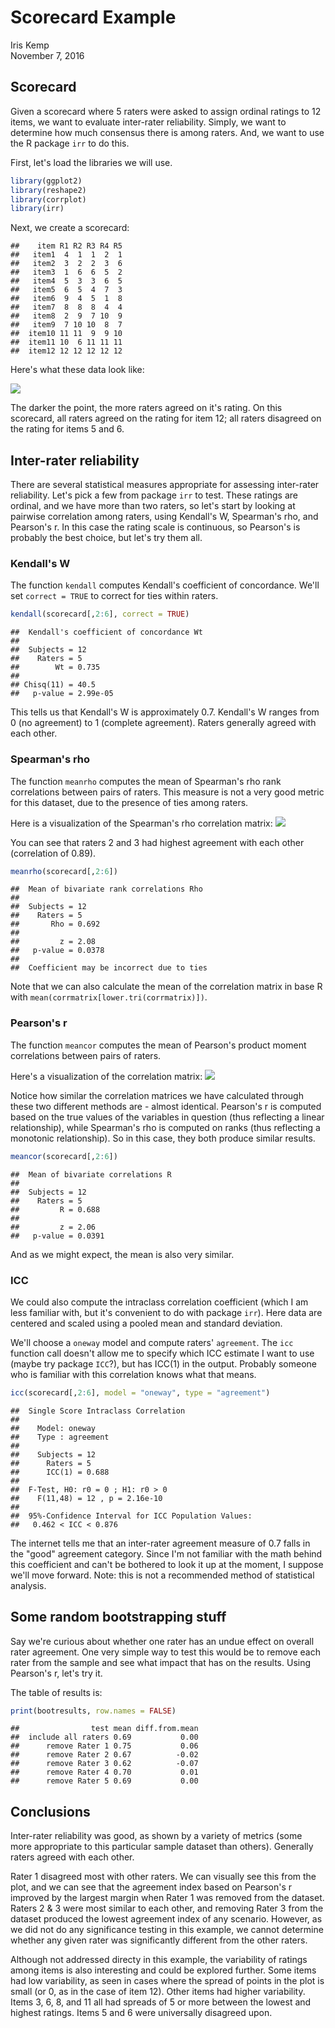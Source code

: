# Scorecard Example
Iris Kemp  
November 7, 2016  



## Scorecard

Given a scorecard where 5 raters were asked to assign ordinal ratings to 12 items, we want to evaluate inter-rater reliability. Simply, we want to determine how much consensus there is among raters. And, we want to use the R package `irr` to do this.

First, let's load the libraries we will use. 

```r
library(ggplot2)
library(reshape2)
library(corrplot)
library(irr)
```

Next, we create a scorecard:


```
##    item R1 R2 R3 R4 R5
##   item1  4  1  1  2  1
##   item2  3  2  2  3  6
##   item3  1  6  6  5  2
##   item4  5  3  3  6  5
##   item5  6  5  4  7  3
##   item6  9  4  5  1  8
##   item7  8  8  8  4  4
##   item8  2  9  7 10  9
##   item9  7 10 10  8  7
##  item10 11 11  9  9 10
##  item11 10  6 11 11 11
##  item12 12 12 12 12 12
```

Here's what these data look like:

![](ScorecardExample_files/figure-html/scorecardplot-1.png)<!-- -->

The darker the point, the more raters agreed on it's rating. On this scorecard, all raters agreed on the rating for item 12; all raters disagreed on the rating for items 5 and 6.

## Inter-rater reliability

There are several statistical measures appropriate for assessing inter-rater reliability. Let's pick a few from package `irr` to test. These ratings are ordinal, and we have more than two raters, so let's start by looking at pairwise correlation among raters, using Kendall's W, Spearman's rho, and Pearson's r. In this case the rating scale is continuous, so Pearson's is probably the best choice, but let's try them all.

### Kendall's W

The function `kendall` computes Kendall's coefficient of concordance. We'll set `correct = TRUE` to correct for ties within raters.


```r
kendall(scorecard[,2:6], correct = TRUE)
```

```
##  Kendall's coefficient of concordance Wt
## 
##  Subjects = 12 
##    Raters = 5 
##        Wt = 0.735 
## 
## Chisq(11) = 40.5 
##   p-value = 2.99e-05
```

This tells us that Kendall's W is approximately 0.7. Kendall's W ranges from 0 (no agreement) to 1 (complete agreement). Raters generally agreed with each other. 

### Spearman's rho

The function `meanrho` computes the mean of Spearman's rho rank correlations between pairs of raters. This measure is not a very good metric for this dataset, due to the presence of ties among raters.

Here is a visualization of the Spearman's rho correlation matrix:
![](ScorecardExample_files/figure-html/spearman-1.png)<!-- -->

You can see that raters 2 and 3 had highest agreement with each other (correlation of 0.89). 


```r
meanrho(scorecard[,2:6])
```

```
##  Mean of bivariate rank correlations Rho
## 
##  Subjects = 12 
##    Raters = 5 
##       Rho = 0.692 
## 
##         z = 2.08 
##   p-value = 0.0378 
## 
##  Coefficient may be incorrect due to ties
```

Note that we can also calculate the mean of the correlation matrix in base R with `mean(corrmatrix[lower.tri(corrmatrix)])`.

### Pearson's r

The function `meancor` computes the mean of Pearson's product moment correlations between pairs of raters.

Here's a visualization of the correlation matrix: 
![](ScorecardExample_files/figure-html/pearson-1.png)<!-- -->

Notice how similar the correlation matrices we have calculated through these two different methods are - almost identical. Pearson's r is computed based on the true values of the variables in question (thus reflecting a linear relationship), while Spearman's rho is computed on ranks (thus reflecting a monotonic relationship). So in this case, they both produce similar results.


```r
meancor(scorecard[,2:6])
```

```
##  Mean of bivariate correlations R
## 
##  Subjects = 12 
##    Raters = 5 
##         R = 0.688 
## 
##         z = 2.06 
##   p-value = 0.0391
```

And as we might expect, the mean is also very similar. 

### ICC

We could also compute the intraclass correlation coefficient (which I am less familiar with, but it's convenient to do with package `irr`). Here data are centered and scaled using a pooled mean and standard deviation.

We'll choose a `oneway` model and compute raters' `agreement`. The `icc` function call doesn't allow me to specify which ICC estimate I want to use (maybe try package `ICC`?), but has ICC(1) in the output. Probably someone who is familiar with this correlation knows what that means.


```r
icc(scorecard[,2:6], model = "oneway", type = "agreement")
```

```
##  Single Score Intraclass Correlation
## 
##    Model: oneway 
##    Type : agreement 
## 
##    Subjects = 12 
##      Raters = 5 
##      ICC(1) = 0.688
## 
##  F-Test, H0: r0 = 0 ; H1: r0 > 0 
##    F(11,48) = 12 , p = 2.16e-10 
## 
##  95%-Confidence Interval for ICC Population Values:
##   0.462 < ICC < 0.876
```

The internet tells me that an inter-rater agreement measure of 0.7 falls in the "good" agreement category. Since I'm not familiar with the math behind this coefficient and can't be bothered to look it up at the moment, I suppose we'll move forward. Note: this is not a recommended method of statistical analysis. 

## Some random bootstrapping stuff

Say we're curious about whether one rater has an undue effect on overall rater agreement. One very simple way to test this would be to remove each rater from the sample and see what impact that has on the results. Using Pearson's r, let's try it. 



The table of results is: 

```r
print(bootresults, row.names = FALSE)
```

```
##                test mean diff.from.mean
##  include all raters 0.69           0.00
##      remove Rater 1 0.75           0.06
##      remove Rater 2 0.67          -0.02
##      remove Rater 3 0.62          -0.07
##      remove Rater 4 0.70           0.01
##      remove Rater 5 0.69           0.00
```

## Conclusions

Inter-rater reliability was good, as shown by a variety of metrics (some more appropriate to this particular sample dataset than others). Generally raters agreed with each other. 

Rater 1 disagreed most with other raters. We can visually see this from the plot, and we can see that the agreement index based on Pearson's r improved by the largest margin when Rater 1 was removed from the dataset. Raters 2 & 3 were most similar to each other, and removing Rater 3 from the dataset produced the lowest agreement index of any scenario. However, as we did not do any significance testing in this example, we cannot determine whether any given rater was significantly different from the other raters.

Although not addressed directy in this example, the variability of ratings among items is also interesting and could be explored further. Some items had low variability, as seen in cases where the spread of points in the plot is small (or 0, as in the case of item 12). Other items had higher variability. Items 3, 6, 8, and 11 all had spreads of 5 or more between the lowest and highest ratings. Items 5 and 6 were universally disagreed upon. 
